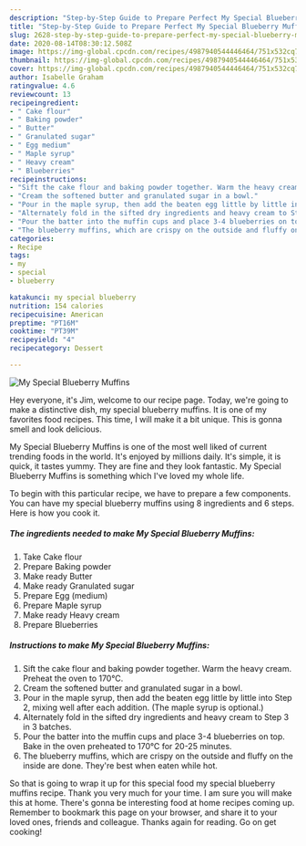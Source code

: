 ```yaml
---
description: "Step-by-Step Guide to Prepare Perfect My Special Blueberry Muffins"
title: "Step-by-Step Guide to Prepare Perfect My Special Blueberry Muffins"
slug: 2628-step-by-step-guide-to-prepare-perfect-my-special-blueberry-muffins
date: 2020-08-14T08:30:12.508Z
image: https://img-global.cpcdn.com/recipes/4987940544446464/751x532cq70/my-special-blueberry-muffins-recipe-main-photo.jpg
thumbnail: https://img-global.cpcdn.com/recipes/4987940544446464/751x532cq70/my-special-blueberry-muffins-recipe-main-photo.jpg
cover: https://img-global.cpcdn.com/recipes/4987940544446464/751x532cq70/my-special-blueberry-muffins-recipe-main-photo.jpg
author: Isabelle Graham
ratingvalue: 4.6
reviewcount: 13
recipeingredient:
- " Cake flour"
- " Baking powder"
- " Butter"
- " Granulated sugar"
- " Egg medium"
- " Maple syrup"
- " Heavy cream"
- " Blueberries"
recipeinstructions:
- "Sift the cake flour and baking powder together. Warm the heavy cream. Preheat the oven to 170℃."
- "Cream the softened butter and granulated sugar in a bowl."
- "Pour in the maple syrup, then add the beaten egg little by little into Step 2, mixing well after each addition. (The maple syrup is optional.)"
- "Alternately fold in the sifted dry ingredients and heavy cream to Step 3 in 3 batches."
- "Pour the batter into the muffin cups and place 3-4 blueberries on top. Bake in the oven preheated to 170℃ for 20-25 minutes."
- "The blueberry muffins, which are crispy on the outside and fluffy on the inside are done. They&#39;re best when eaten while hot."
categories:
- Recipe
tags:
- my
- special
- blueberry

katakunci: my special blueberry 
nutrition: 154 calories
recipecuisine: American
preptime: "PT16M"
cooktime: "PT39M"
recipeyield: "4"
recipecategory: Dessert

---
```



![My Special Blueberry Muffins](https://img-global.cpcdn.com/recipes/4987940544446464/751x532cq70/my-special-blueberry-muffins-recipe-main-photo.jpg)

Hey everyone, it's Jim, welcome to our recipe page. Today, we're going to make a distinctive dish, my special blueberry muffins. It is one of my favorites food recipes. This time, I will make it a bit unique. This is gonna smell and look delicious.



My Special Blueberry Muffins is one of the most well liked of current trending foods in the world. It's enjoyed by millions daily. It's simple, it is quick, it tastes yummy. They are fine and they look fantastic. My Special Blueberry Muffins is something which I've loved my whole life.


To begin with this particular recipe, we have to prepare a few components. You can have my special blueberry muffins using 8 ingredients and 6 steps. Here is how you cook it.

<!--inarticleads1-->

##### The ingredients needed to make My Special Blueberry Muffins:

1. Take  Cake flour
1. Prepare  Baking powder
1. Make ready  Butter
1. Make ready  Granulated sugar
1. Prepare  Egg (medium)
1. Prepare  Maple syrup
1. Make ready  Heavy cream
1. Prepare  Blueberries




<!--inarticleads2-->

##### Instructions to make My Special Blueberry Muffins:

1. Sift the cake flour and baking powder together. Warm the heavy cream. Preheat the oven to 170℃.
1. Cream the softened butter and granulated sugar in a bowl.
1. Pour in the maple syrup, then add the beaten egg little by little into Step 2, mixing well after each addition. (The maple syrup is optional.)
1. Alternately fold in the sifted dry ingredients and heavy cream to Step 3 in 3 batches.
1. Pour the batter into the muffin cups and place 3-4 blueberries on top. Bake in the oven preheated to 170℃ for 20-25 minutes.
1. The blueberry muffins, which are crispy on the outside and fluffy on the inside are done. They&#39;re best when eaten while hot.




So that is going to wrap it up for this special food my special blueberry muffins recipe. Thank you very much for your time. I am sure you will make this at home. There's gonna be interesting food at home recipes coming up. Remember to bookmark this page on your browser, and share it to your loved ones, friends and colleague. Thanks again for reading. Go on get cooking!
